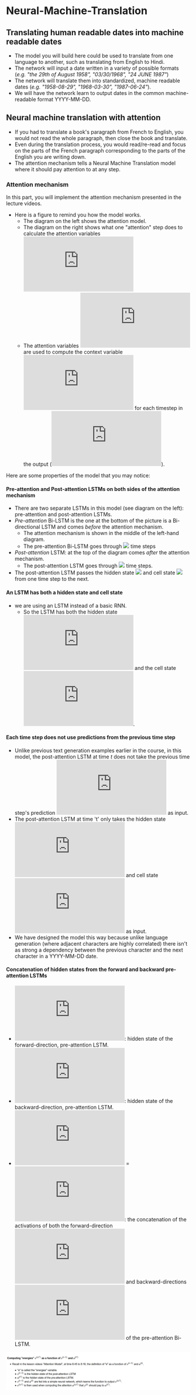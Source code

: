 # Neural-Machine-Translation

## Translating human readable dates into machine readable dates

* The model you will build here could be used to translate from one language to another, such as translating from English to Hindi. 
* The network will input a date written in a variety of possible formats (*e.g. "the 29th of August 1958", "03/30/1968", "24 JUNE 1987"*) 
* The network will translate them into standardized, machine readable dates (*e.g. "1958-08-29", "1968-03-30", "1987-06-24"*). 
* We will have the network learn to output dates in the common machine-readable format YYYY-MM-DD. 

## Neural machine translation with attention

* If you had to translate a book's paragraph from French to English, you would not read the whole paragraph, then close the book and translate. 
* Even during the translation process, you would read/re-read and focus on the parts of the French paragraph corresponding to the parts of the English you are writing down. 
* The attention mechanism tells a Neural Machine Translation model where it should pay attention to at any step. 


### Attention mechanism

In this part, you will implement the attention mechanism presented in the lecture videos. 
* Here is a figure to remind you how the model works. 
    * The diagram on the left shows the attention model. 
    * The diagram on the right shows what one "attention" step does to calculate the attention variables ![](http://latex.codecogs.com/gif.latex?%24%5Calpha%5E%7B%5Clangle%20t%2C%20t%27%20%5Crangle%7D%24.)
    * The attention variables ![](http://latex.codecogs.com/gif.latex?%24%5Calpha%5E%7B%5Clangle%20t%2C%20t%27%20%5Crangle%7D%24) are used to compute the context variable ![](http://latex.codecogs.com/gif.latex?%24context%5E%7B%5Clangle%20t%20%5Crangle%7D%24) for each timestep in the output (![](http://latex.codecogs.com/gif.latex?%24t%3D1%2C%20%5Cldots%2C%20T_y%24)). 
    
Here are some properties of the model that you may notice: 

#### Pre-attention and Post-attention LSTMs on both sides of the attention mechanism
* There are two separate LSTMs in this model (see diagram on the left): pre-attention and post-attention LSTMs.
* *Pre-attention* Bi-LSTM is the one at the bottom of the picture is a Bi-directional LSTM and comes *before* the attention mechanism.
    - The attention mechanism is shown in the middle of the left-hand diagram.
    - The pre-attention Bi-LSTM goes through <img src="https://render.githubusercontent.com/render/math?math=Tx"> time steps
* *Post-attention* LSTM: at the top of the diagram comes *after* the attention mechanism. 
    - The post-attention LSTM goes through <img src="https://render.githubusercontent.com/render/math?math=T_y"> time steps. 
* The post-attention LSTM passes the hidden state <img src="https://render.githubusercontent.com/render/math?math=s^{\langle t \rangle}"> and cell state <img src="https://render.githubusercontent.com/render/math?math=c^{\langle t \rangle}"> from one time step to the next.     


#### An LSTM has both a hidden state and cell state
*  we are using an LSTM instead of a basic RNN.
    * So the LSTM has both the hidden state ![](http://latex.codecogs.com/gif.latex?%24s%5E%7B%5Clangle%20t%5Crangle%7D%24) and the cell state ![](http://latex.codecogs.com/gif.latex?%24c%5E%7B%5Clangle%20t%5Crangle%7D%24).

#### Each time step does not use predictions from the previous time step
* Unlike previous text generation examples earlier in the course, in this model, the post-attention LSTM at time $t$ does not take the previous time step's prediction ![](http://latex.codecogs.com/gif.latex?%24y%5E%7B%5Clangle%20t-1%20%5Crangle%7D%24) as input.
* The post-attention LSTM at time 't' only takes the hidden state ![](http://latex.codecogs.com/gif.latex?%24s%5E%7B%5Clangle%20t%5Crangle%7D%24) and cell state ![](http://latex.codecogs.com/gif.latex?%24c%5E%7B%5Clangle%20t%5Crangle%7D%24) as input. 
* We have designed the model this way because unlike language generation (where adjacent characters are highly correlated) there isn't as strong a dependency between the previous character and the next character in a YYYY-MM-DD date.

#### Concatenation of hidden states from the forward and backward pre-attention LSTMs
- ![](http://latex.codecogs.com/gif.latex?%24%5Coverrightarrow%7Ba%7D%5E%7B%5Clangle%20t%20%5Crangle%7D%24): hidden state of the forward-direction, pre-attention LSTM.
- ![](http://latex.codecogs.com/gif.latex?%24%5Coverleftarrow%7Ba%7D%5E%7B%5Clangle%20t%20%5Crangle%7D%24): hidden state of the backward-direction, pre-attention LSTM.
- ![](http://latex.codecogs.com/gif.latex?%24a%5E%7B%5Clangle%20t%20%5Crangle%7D) = ![](http://latex.codecogs.com/gif.latex?%5B%5Coverrightarrow%7Ba%7D%5E%7B%5Clangle%20t%20%5Crangle%7D%2C%20%5Coverleftarrow%7Ba%7D%5E%7B%5Clangle%20t%20%5Crangle%7D%5D%24): the concatenation of the activations of both the forward-direction![](http://latex.codecogs.com/gif.latex?%24%5Coverrightarrow%7Ba%7D%5E%7B%5Clangle%20t%20%5Crangle%7D%24) and backward-directions ![](http://latex.codecogs.com/gif.latex?%24%5Coverleftarrow%7Ba%7D%5E%7B%5Clangle%20t%20%5Crangle%7D%24) of the pre-attention Bi-LSTM. 
    

![](img2.png)
